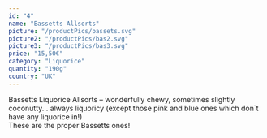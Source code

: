 ```yaml
---
id: "4"
name: "Bassetts Allsorts"
picture: "/productPics/bassets.svg"
picture2: "/productPics/bas2.svg"
picture3: "/productPics/bas3.svg"
price: "15,50€"
category: "Liquorice"
quantity: "190g"
country: "UK"
---
```

Bassetts Liquorice Allsorts – wonderfully chewy, sometimes slightly coconutty... always liquoricy (except those pink and blue ones which don`t have any liquorice in!) <br>
These are the proper Bassetts ones!